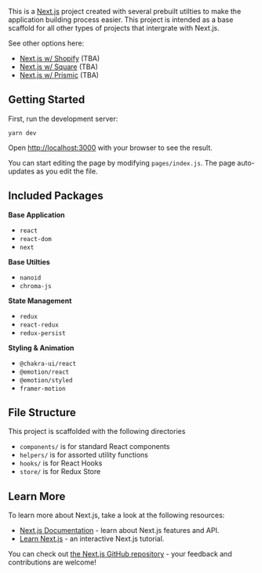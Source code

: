 This is a [Next.js](https://nextjs.org/) project created with several prebuilt utilties to make the application building process easier. This project is intended as a base scaffold for all other types of projects that intergrate with Next.js.

See other options here:

- [Next.js w/ Shopify](/#) (TBA)
- [Next.js w/ Square](/#) (TBA)
- [Next.js w/ Prismic](/#) (TBA)

## Getting Started

First, run the development server:

```
yarn dev
```

Open [http://localhost:3000](http://localhost:3000) with your browser to see the result.

You can start editing the page by modifying `pages/index.js`. The page auto-updates as you edit the file.

## Included Packages

**Base Application**

- `react`
- `react-dom`
- `next`

**Base Utilties**

- `nanoid`
- `chroma-js`

**State Management**

- `redux`
- `react-redux`
- `redux-persist`

**Styling & Animation**

- `@chakra-ui/react`
- `@emotion/react`
- `@emotion/styled`
- `framer-motion`

## File Structure

This project is scaffolded with the following directories

- `components/` is for standard React components
- `helpers/` is for assorted utility functions
- `hooks/` is for React Hooks
- `store/` is for Redux Store

## Learn More

To learn more about Next.js, take a look at the following resources:

- [Next.js Documentation](https://nextjs.org/docs) - learn about Next.js features and API.
- [Learn Next.js](https://nextjs.org/learn) - an interactive Next.js tutorial.

You can check out [the Next.js GitHub repository](https://github.com/vercel/next.js/) - your feedback and contributions are welcome!
